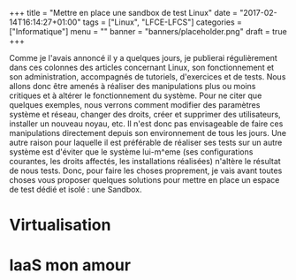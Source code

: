 +++
title      = "Mettre en place une sandbox de test Linux"
date       = "2017-02-14T16:14:27+01:00"
tags       = ["Linux", "LFCE-LFCS"]
categories = ["Informatique"]
menu       = ""
banner     = "banners/placeholder.png"
draft      = true
+++

Comme je l'avais annoncé il y a quelques jours, je publierai régulièrement dans ces colonnes des articles concernant Linux, son fonctionnement et son administration, accompagnés de tutoriels, d'exercices et de tests. Nous allons donc être amenés à réaliser des manipulations plus ou moins critiques et à altérer le fonctionnement du système. Pour ne citer que quelques exemples, nous verrons comment modifier des paramètres système et réseau, changer des droits, créer et supprimer des utilisateurs, installer un nouveau noyau, etc. Il n'est donc pas envisageable de faire ces manipulations directement depuis son environnement de tous les jours. Une autre raison pour laquelle il est préférable de réaliser ses tests sur un autre système est d'éviter que le système lui-m^eme (ses configurations courantes, les droits affectés, les installations réalisées) n'altère le résultat de nous tests. Donc, pour faire les choses proprement, je vais avant toutes choses vous proposer quelques solutions pour mettre en place un espace de test dédié et isolé : une Sandbox.

# Virtualisation

# IaaS mon amour

<!-- uname -a -->
<!-- Linux Epinet 3.13.0-93-generic #140-Ubuntu SMP Mon Jul 18 21:21:05 UTC 2016 x86_64 x86_64 x86_64 GNU/Linux -->
<!--   A      B         C                                D                          E      F      G      H      -->
<!-- A = kernel name ; B = network node hostname ; C = kernel release ; D = kernel version ; E = machine hardware name -->
<!-- F = processor type (non-portable) ; G = hardware platform (non-portable) ; H = operating system -->
<!-- shutdown -->
<!-- logout -->